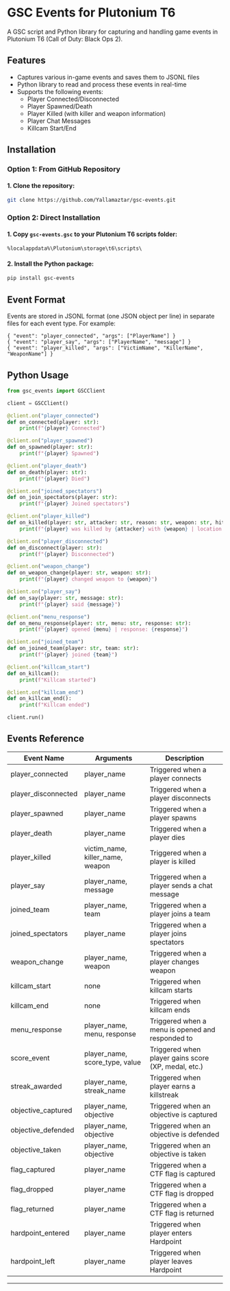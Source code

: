 # GSC Events for Plutonium T6

A GSC script and Python library for capturing and handling game events in Plutonium T6 (Call of Duty: Black Ops 2).

## Features

- Captures various in-game events and saves them to JSONL files
- Python library to read and process these events in real-time
- Supports the following events:
  - Player Connected/Disconnected
  - Player Spawned/Death
  - Player Killed (with killer and weapon information)
  - Player Chat Messages
  - Killcam Start/End

## Installation

### Option 1: From GitHub Repository
#### 1. Clone the repository:
```bash
git clone https://github.com/Yallamaztar/gsc-events.git
```

### Option 2: Direct Installation
#### 1. Copy `gsc-events.gsc` to your Plutonium T6 scripts folder:
```
%localappdata%\Plutonium\storage\t6\scripts\
```

#### 2. Install the Python package:
```bash
pip install gsc-events
```

## Event Format

Events are stored in JSONL format (one JSON object per line) in separate files for each event type. For example:

```jsonl
{ "event": "player_connected", "args": ["PlayerName"] }
{ "event": "player_say", "args": ["PlayerName", "message"] }
{ "event": "player_killed", "args": ["VictimName", "KillerName", "WeaponName"] }
```

## Python Usage

```python
from gsc_events import GSCClient

client = GSCClient()

@client.on("player_connected")
def on_connected(player: str):
    print(f"{player} Connected")

@client.on("player_spawned")
def on_spawned(player: str):
    print(f"{player} Spawned")

@client.on("player_death")
def on_death(player: str):
    print(f"{player} Died")

@client.on("joined_spectators")
def on_join_spectators(player: str):
    print(f"{player} Joined spectators")

@client.on("player_killed")
def on_killed(player: str, attacker: str, reason: str, weapon: str, hit_location: str):
    print(f"{player} was killed by {attacker} with {weapon} | location: {hit_location} & reason: {reason}")

@client.on("player_disconnected")
def on_disconnect(player: str):
    print(f"{player} Disconnected")

@client.on("weapon_change")
def on_weapon_change(player: str, weapon: str):
    print(f"{player} changed weapon to {weapon}")

@client.on("player_say")
def on_say(player: str, message: str):
    print(f"{player} said {message}")

@client.on("menu_response")
def on_menu_response(player: str, menu: str, response: str):
    print(f"{player} opened {menu} | response: {response}")

@client.on("joined_team")
def on_joined_team(player: str, team: str):
    print(f"{player} joined {team}")

@client.on("killcam_start")
def on_killcam():
    print(f"Killcam started")

@client.on("killcam_end")
def on_killcam_end():
    print(f"Killcam ended")

client.run()
```

## Events Reference

| Event Name | Arguments | Description |
|------------|-----------|-------------|
| player_connected | player_name | Triggered when a player connects |
| player_disconnected | player_name | Triggered when a player disconnects |
| player_spawned | player_name | Triggered when a player spawns |
| player_death | player_name | Triggered when a player dies |
| player_killed | victim_name, killer_name, weapon | Triggered when a player is killed |
| player_say | player_name, message | Triggered when a player sends a chat message |
| joined_team | player_name, team | Triggered when a player joins a team |
| joined_spectators | player_name | Triggered when a player joins spectators |
| weapon_change | player_name, weapon | Triggered when a player changes weapon |
| killcam_start | none | Triggered when killcam starts |
| killcam_end | none | Triggered when killcam ends |
| menu_response | player_name, menu, response | Triggered when a menu is opened and responded to |
| score_event | player_name, score_type, value | Triggered when player gains score (XP, medal, etc.) |
| streak_awarded | player_name, streak_name | Triggered when player earns a killstreak |
| objective_captured | player_name, objective | Triggered when an objective is captured |
| objective_defended | player_name, objective | Triggered when an objective is defended |
| objective_taken | player_name, objective | Triggered when an objective is taken |
| flag_captured | player_name | Triggered when a CTF flag is captured |
| flag_dropped | player_name | Triggered when a CTF flag is dropped |
| flag_returned | player_name | Triggered when a CTF flag is returned |
| hardpoint_entered | player_name | Triggered when player enters Hardpoint |
| hardpoint_left | player_name | Triggered when player leaves Hardpoint |
----
